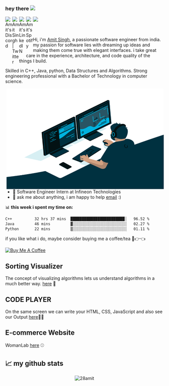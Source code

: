 ### hey there <img src="https://media.giphy.com/media/hvRJCLFzcasrR4ia7z/giphy.gif" width="25px">
<a href="https://discord.gg/8tk7S98r">
  <img align="left" alt="Amit's Discord" width="22px" src="https://raw.githubusercontent.com/peterthehan/peterthehan/master/assets/discord.svg" />
</a>
<a href="https://twitter.com/amitwithglasses">
  <img align="left" alt="Amit Singh | Twitter" width="22px" src="https://raw.githubusercontent.com/peterthehan/peterthehan/master/assets/twitter.svg" />
</a>
<a href="https://www.linkedin.com/in/28amitsingh/">
  <img align="left" alt="Amit's LinkedIN" width="22px" src="https://raw.githubusercontent.com/peterthehan/peterthehan/master/assets/linkedin.svg" />
</a>
<a href="https://open.spotify.com/user/dndi8ugizpmm8nlm2revt29vy">
  <img align="left" alt="Amit's Spotify" width="22px" src="https://raw.githubusercontent.com/peterthehan/peterthehan/master/assets/spotify.svg" />
</a>

![](https://visitor-badge.glitch.me/badge?page_id=28amit.28amit)

<br />

Hi, i'm [Amit Singh](https://abhishknads.me/), a passionate software engineer from india. my passion for software lies with dreaming up ideas and making them come true with elegant interfaces. i take great care in the experience, architecture, and code quality of the things I build.

Skilled in C++, Java, python, Data Structures and Algorithms. Strong engineering professional with a Bachelor of Technology in computer science.


  <img align="right" alt="GIF" src="https://github.com/28amit/28amit/blob/main/code.gif?raw=true" width="500" height="320" />
  
- 💼 Software Engineer Intern at Infineon Technologies
- 💬 ask me about anything, i am happy to help [email](mailto:amit28amical@gmail.com) :)

📊 **this week i spent my time on:**
<!--START_SECTION:waka-->
```text
C++          32 hrs 37 mins  ████████████████████████░   96.52 % 
Java         46 mins         ▓░░░░░░░░░░░░░░░░░░░░░░░░   02.27 % 
Python       22 mins         ▒░░░░░░░░░░░░░░░░░░░░░░░░   01.11 % 
```
<!--END_SECTION:waka-->

if you like what i do, maybe consider buying me a coffee/tea 🥺👉👈

<a href="https://www.buymeacoffee.com/28amit" target="_blank"><img src="https://cdn.buymeacoffee.com/buttons/v2/default-red.png" alt="Buy Me A Coffee" width="150" ></a>

## Sorting Visualizer
The concept of visualizing algorithms lets us understand algorithms in a much better way. [here](https://28amit.github.io/Sorting-Visualizer/) 👨

## CODE PLAYER

On the same screen we can write your HTML, CSS, JavaScript and also see our Output [here](https://28amit.github.io/Code-Player/)👨‍💻

## E-commerce Website

WomanLab [here](https://womanlab.herokuapp.com/) ⚾️


## 📈 my github stats

<p align="center"> <img src="https://github-readme-stats.vercel.app/api?username=28amit&show_icons=true&theme=gotham" alt="28amit" />

